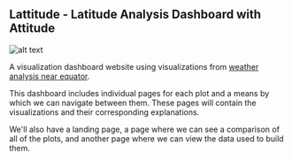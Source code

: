 ## Lattitude - Latitude Analysis Dashboard with Attitude

![alt text](http://www.electricbluefishing.com/images/elnin9.gif)

A visualization dashboard website using visualizations from [weather analysis near equator](https://www.linkedin.com/in/aram-hovasapyan-181b8a81/).

This dashboard includes individual pages for each plot and a means by which we can navigate between them. These pages will contain the visualizations and their corresponding explanations. 

We'll also have a landing page, a page where we can see a comparison of all of the plots, and another page where we can view the data used to build them.

